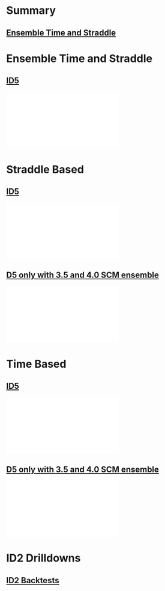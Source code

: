 # Summary
## [Ensemble Time and Straddle](#id5)

# Ensemble Time and Straddle
## [ID5](/zerodte_ensemble/id2_opposing/straddle_time_with_opposing_2022/dailyReturns.csv)

<iframe frameborder="0" id="iframe1" src="/backtests/zerodte_ensemble/id2_opposing/straddle_time_with_opposing_2022/plPlot.html"></iframe>

<script>
	let iframe1 = document.querySelector("#iframe1");

	iframe1.addEventListener('load', function() {
		iframe1.style.height = (iframe1.contentDocument.body.scrollHeight *1.1) + 'px';
		iframe1.style.width = (iframe1.contentDocument.body.scrollWidth *1.1) + 'px';
	});	
</script>

# Straddle Based
## [ID5](/zerodte_ensemble/id2_opposing/straddle_with_opposing_2022/dailyReturns.csv)

<iframe frameborder="0" id="iframe2" src="/backtests/zerodte_ensemble/id2_opposing/straddle_with_opposing_2022/plPlot.html"></iframe>

<script>
	let iframe2 = document.querySelector("#iframe2");

	iframe2.addEventListener('load', function() {
		iframe2.style.height = (iframe2.contentDocument.body.scrollHeight *1.1) + 'px';
		iframe2.style.width = (iframe2.contentDocument.body.scrollWidth *1.1) + 'px';
	});	
</script>

## [D5 only with 3.5 and 4.0 SCM ensemble](/zerodte/opposing/prod_no_pulsing_di_scm_4.5_5_straddle_2022/dailyReturns.csv)

<iframe frameborder="0" id="iframe3" src="/backtests/zerodte/opposing/prod_no_pulsing_di_scm_4.5_5_straddle_2022/plPlot.html"></iframe>

<script>
	let iframe3 = document.querySelector("#iframe3");

	iframe3.addEventListener('load', function() {
		iframe3.style.height = (iframe3.contentDocument.body.scrollHeight *1.1) + 'px';
		iframe3.style.width = (iframe3.contentDocument.body.scrollWidth *1.1) + 'px';
	});	
</script>


# Time Based
## [ID5](/zerodte_ensemble/id2_opposing/time_with_opposing_2022/dailyReturns.csv)

<iframe frameborder="0" id="iframe4" src="/backtests/zerodte_ensemble/id2_opposing/time_with_opposing_2022/plPlot.html"></iframe>

<script>
	let iframe4 = document.querySelector("#iframe4");

	iframe4.addEventListener('load', function() {
		iframe4.style.height = (iframe4.contentDocument.body.scrollHeight *1.1) + 'px';
		iframe4.style.width = (iframe4.contentDocument.body.scrollWidth *1.1) + 'px';
	});	
</script>

## [D5 only with 3.5 and 4.0 SCM ensemble](/zerodte/opposing/prod_no_pulsing_di_scm_4.5_2022/dailyReturns.csv)

<iframe frameborder="0" id="iframe5" 
src="/backtests/zerodte/opposing/prod_no_pulsing_di_scm_4.5_5_2022/plPlot.html"></iframe>

<script>
	let iframe5 = document.querySelector("#iframe5");

	iframe5.addEventListener('load', function() {
		iframe5.style.height = (iframe5.contentDocument.body.scrollHeight *1.1) + 'px';
		iframe5.style.width = (iframe5.contentDocument.body.scrollWidth *1.1) + 'px';
	});	
</script>

# ID2 Drilldowns
## [ID2 Backtests](id2.md)
